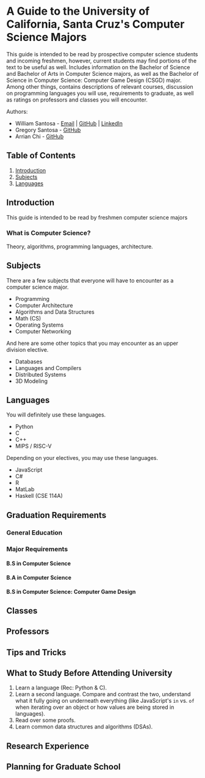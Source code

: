 # A Guide to the University of California, Santa Cruz's Computer Science Majors

This guide is intended to be read by prospective computer science students and incoming freshmen, however, current students may find portions of the text to be useful as well. Includes information on the Bachelor of Science and Bachelor of Arts in Computer Science majors, as well as the Bachelor of Science in Computer Science: Computer Game Design (CSGD) major. Among other things, contains descriptions of relevant courses, discussion on programming languages you will use, requirements to graduate, as well as ratings on professors and classes you will encounter.

Authors: 
- William Santosa - [Email](mailto:williamwsantosa@gmail.com) | [GitHub](https://github.com/williamsantosa) | [LinkedIn](https://www.linkedin.com/in/williamsantosa/)
- Gregory Santosa - [GitHub](https://github.com/gregorysantosa)
- Arrian Chi - [GitHub](https://github.com/dinoplane)

## Table of Contents

1. [Introduction](#Introduction)
2. [Subjects](#Subjects)
3. [Languages](#Languages)


## Introduction

This guide is intended to be read by freshmen computer science majors

### What is Computer Science?

Theory, algorithms, programming languages, architecture.

## Subjects

There are a few subjects that everyone will have to encounter as a computer science major.

- Programming
- Computer Architecture
- Algorithms and Data Structures
- Math (CS)
- Operating Systems
- Computer Networking

And here are some other topics that you may encounter as an upper division elective.

- Databases
- Languages and Compilers
- Distributed Systems
- 3D Modeling

## Languages

You will definitely use these languages.

- Python
- C
- C++
- MIPS / RISC-V

Depending on your electives, you may use these languages.

- JavaScript
- C#
- R
- MatLab
- Haskell (CSE 114A)

## Graduation Requirements

### General Education

### Major Requirements

#### B.S in Computer Science

#### B.A in Computer Science

#### B.S in Computer Science: Computer Game Design

## Classes

## Professors

## Tips and Tricks

## What to Study Before Attending University

1. Learn a language (Rec: Python & C).
2. Learn a second language. Compare and contrast the two, understand what it fully going on underneath everything (like JavaScript's `in` vs. `of` when iterating over an object or how values are being stored in languages).
3. Read over some proofs.
4. Learn common data structures and algorithms (DSAs).

## Research Experience

## Planning for Graduate School